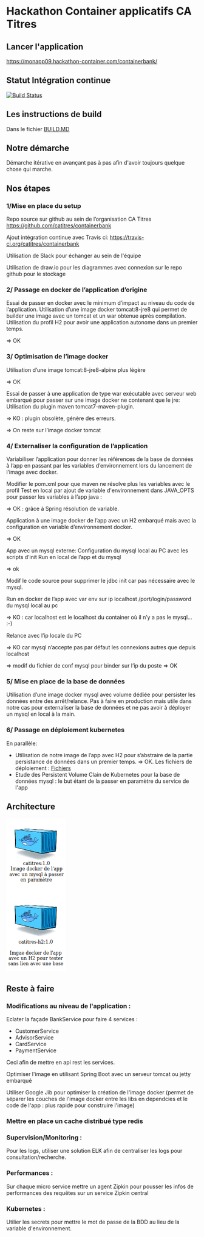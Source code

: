 # Hackathon Container applicatifs CA Titres

## Lancer l'application

https://monapp09.hackathon-container.com/containerbank/

## Statut Intégration continue

[![Build Status](https://travis-ci.org/catitres/containerbank.svg?branch=master)](https://travis-ci.org/catitres/containerbank)

## Les instructions de build

Dans le fichier [BUILD.MD](BUILD.MD)

## Notre démarche

Démarche itérative en avançant pas à pas afin d'avoir toujours quelque chose qui marche.


## Nos étapes

### 1/Mise en place du setup

Repo source sur github au sein de l’organisation CA Titres
https://github.com/catitres/containerbank

Ajout intégration continue avec Travis ci:
https://travis-ci.org/catitres/containerbank

Utilisation de Slack pour échanger au sein de l'équipe

Utilisation de draw.io pour les diagrammes avec connexion sur le repo github pour le stockage

### 2/ Passage en docker de l’application d’origine
Essai de passer en docker avec le minimum d’impact au niveau du code de l’application.
Utilisation d’une image docker tomcat:8-jre8 qui permet de builder une image avec un tomcat et un war obtenue après compilation.
Utilisation du profil H2 pour avoir une application autonome dans un premier temps.

=> OK

### 3/ Optimisation de l’image docker
Utilisation d’une image tomcat:8-jre8-alpine plus légère

=> OK

Essai de passer à une application de type war exécutable avec serveur web embarqué pour passer sur une image docker ne contenant que le jre:
Utilisation du plugin maven tomcat7-maven-plugin.

=> KO : plugin obsolète, génère des erreurs.

=> On reste sur l’image docker tomcat

### 4/ Externaliser la configuration de l’application
Variabiliser l’application pour donner les références de la base de données à l’app en passant par les variables d’environnement lors du lancement de l’image avec docker.

Modifier le pom.xml pour que maven ne résolve plus les variables avec le profil
Test en local par ajout de variable d'environnement dans JAVA_OPTS pour passer les variables à l’app java :

=> OK : grâce à Spring résolution de variable.

Application à une image docker de l’app avec un H2 embarqué mais avec la configuration en variable d’environnement docker.

=> OK

App avec un mysql externe:
Configuration du mysql local au PC avec les scripts d’init
Run en local de l’app et du mysql

=> ok

Modif le code source pour supprimer le jdbc init car pas nécessaire avec le mysql.

Run en docker de l’app avec var env sur ip localhost /port/login/password du mysql local au pc

=> KO : car localhost est le localhost du container où il n’y a pas le mysql… :-)

Relance avec l’ip locale du PC

=> KO car mysql n’accepte pas par défaut les connexions autres que depuis localhost

=> modif du fichier de conf mysql pour binder sur l’ip du poste
=> OK

### 5/ Mise en place de la base de données
Utilisation d’une image docker mysql avec volume dédiée pour persister les données entre des arrêt/relance.
Pas à faire en production mais utile dans notre cas pour externaliser la base de données et ne pas avoir à déployer un mysql en local à la main.

### 6/ Passage en déploiement kubernetes
En parallèle:
- Utilisation de notre image de l’app avec H2 pour s’abstraire de la partie persistance de données dans un premier temps.
   => OK. Les fichiers de déploiement : [Fichiers](kubernetes/h2)
- Etude des Persistent Volume Clain de Kubernetes pour la base de données mysql : le but étant de la passer en paramètre du service de l'app


## Architecture
![Image of Architecture](Architecture.png)


## Reste à faire

### Modifications au niveau de l'application :

Eclater la façade BankService pour faire 4 services :
- CustomerService
- AdvisorService
- CardService
- PaymentService

Ceci afin de mettre en api rest les services.

Optimiser l'image en utilisant Spring Boot avec un serveur tomcat ou jetty embarqué

Utiliser Google Jib pour optimiser la création de l'image docker (permet de séparer les couches de l'image docker entre les libs en dependcies et le code de l'app : plus rapide pour construire l'image)

### Mettre en place un cache distribué type redis

### Supervision/Monitoring :
Pour les logs, utiliser une solution ELK afin de centraliser les logs pour consultation/recherche.

### Performances :
Sur chaque micro service mettre un agent Zipkin pour pousser les infos de performances des requêtes sur un service Zipkin central

### Kubernetes :
Utilier les secrets pour mettre le mot de passe de la BDD au lieu de la variable d'environnement.
